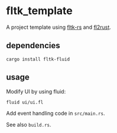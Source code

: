 # fltk_template

A project template using [fltk-rs](https://github.com/fltk-rs/fltk-rs) and [fl2rust](https://github.com/fltk-rs/fl2rust).

## dependencies

    cargo install fltk-fluid

## usage

Modify UI by using fluid:

    fluid ui/ui.fl

Add event handling code in `src/main.rs`.

See also `build.rs`.
